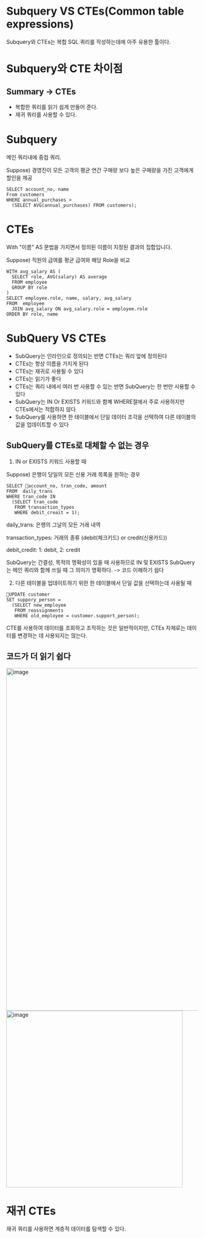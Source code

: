 # Subquery VS CTEs(Common table expressions)
Subquery와 CTEs는 복합 SQL 쿼리를 작성하는데에 아주 유용한 툴이다.

# Subquery와 CTE 차이점

## Summary -> CTEs
* 복합한 쿼리를 읽기 쉽게 만들어 준다.
* 재귀 쿼리를 사용할 수 있다.

# Subquery
메인 쿼리내에 중첩 쿼리.

Suppose) 경영진이 모든 고객의 평균 연간 구매량 보다 높은 구매량을 가진 고객에게 할인을 제공

```
SELECT account_no, name
From customers
WHERE annual_purchases >
  (SELECT AVG(annual_purchases) FROM customers);
```

# CTEs
With "이름" AS 문법을 가지면서 정의된 이름이 지정된 결과의 집합입니다.

Suppose) 직원의 급여를 평균 급여와 해당 Role을 비교

```
WITH avg_salary AS (
  SELECT role, AVG(salary) AS average
  FROM employee
  GROUP BY role
)
SELECT employee.role, name, salary, avg_salary
FROM  employee
  JOIN avg_salary ON avg_salary.role = employee.role
ORDER BY role, name
```

# SubQuery VS CTEs
* SubQuery는 인라인으로 정의되는 반면 CTEs는 쿼리 앞에 정의된다
* CTEs는 항상 이름을 가지게 된다
* CTEs는 재귀로 사용될 수 있다
* CTEs는 읽기가 좋다
* CTEs는 쿼리 내에서 여러 번 사용할 수 있는 반면 SubQuery는 한 번만 사용할 수 있다
* SubQuery는 IN Or EXISTS 키워드와 함꼐 WHERE절에서 주로 사용하지만 CTEs에서는 적합하지 않다
* SubQuery를 사용하면 한 테이블에서 단일 데이터 조각을 선택하여 다른 테이블의 값을 업데이트할 수 있다

## SubQuery를 CTEs로 대체할 수 없는 경우
1. IN or EXISTS 키워드 사용할 때

Suppose) 은행이 당일의 모든 신용 거래 목록을 원하는 경우

```
SELECT account_no, tran_code, amount
FROM  daily_trans
WHERE tran_code IN
  (SELECT tran_code
   FROM transaction_types
   WHERE debit_creait = 1);
```
daily_trans: 은행의 그날의 모든 거래 내역

transaction_types: 거래의 종류 (debit(체크키드) or credit(신용카드))

debit_credit: 1: debit, 2: credit

SubQuery는 간결성, 목적의 명확성이 있을 때 사용하므로 IN 및 EXISTS SubQuery는 메인 쿼리와 함께 쓰일 때 그 의미가 명확하다. -> 코드 이해하기 쉽다

2. 다른 테이블을 업데이트하기 위한 한 테이블에서 단일 값을 선택하는데 사용될 때

```
UPDATE customer
SET suppory_person =
  (SELECT new_employee
   FROM reassignments
   WHERE old_employee = customer.support_person);
```

CTE를 사용하여 데이터를 조회하고 조작하는 것은 일반적이지만, CTEs 자체로는 데이터를 변경하는 데 사용되지는 않는다.

## 코드가 더 읽기 쉽다

<img width="900" alt="image" src="https://github.com/uiseongsang/CS_Study/assets/40707686/f013c397-cdcb-4a73-aa4d-1d9149a9b5e9">

<img width="464" alt="image" src="https://github.com/uiseongsang/CS_Study/assets/40707686/bf93e512-af05-47b4-9534-50702ac88432">

# 재귀 CTEs
재귀 쿼리를 사용하면 계층적 데이터를 탐색할 수 있다.



